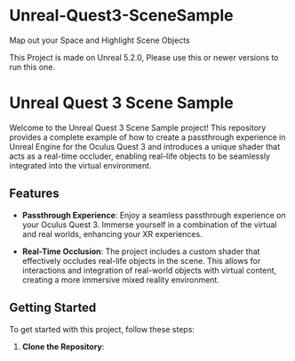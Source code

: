 # Unreal-Quest3-SceneSample
Map out your Space and Highlight Scene Objects

This Project is made on Unreal 5.2.0, Please use this or newer versions to run this one.

# Unreal Quest 3 Scene Sample

Welcome to the Unreal Quest 3 Scene Sample project! This repository provides a complete example of how to create a passthrough experience in Unreal Engine for the Oculus Quest 3 and introduces a unique shader that acts as a real-time occluder, enabling real-life objects to be seamlessly integrated into the virtual environment.

## Features

- **Passthrough Experience**: Enjoy a seamless passthrough experience on your Oculus Quest 3. Immerse yourself in a combination of the virtual and real worlds, enhancing your XR experiences.

- **Real-Time Occlusion**: The project includes a custom shader that effectively occludes real-life objects in the scene. This allows for interactions and integration of real-world objects with virtual content, creating a more immersive mixed reality environment.

## Getting Started

To get started with this project, follow these steps:

1. **Clone the Repository**:

